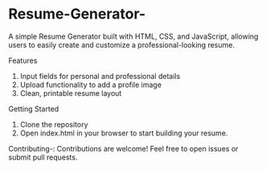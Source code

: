 # Resume-Generator-
A simple Resume Generator built with HTML, CSS, and JavaScript, allowing users to easily create and customize a professional-looking resume.


Features
1. Input fields for personal and professional details
2. Upload functionality to add a profile image
3. Clean, printable resume layout

Getting Started
1. Clone the repository
2. Open index.html in your browser to start building your resume.

Contributing-:
Contributions are welcome! Feel free to open issues or submit pull requests.
